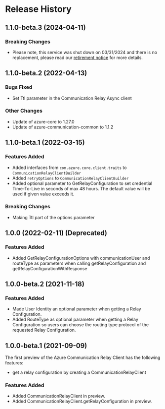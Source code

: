 # Release History

## 1.1.0-beta.3 (2024-04-11)

### Breaking Changes
- Please note, this service was shut down on 03/31/2024 and there is no replacement, please read our [retirement notice](https://azure.microsoft.com/updates/retirement-notice-azure-communication-services-network-traversal-turn-public-preview-is-retiring/) for more details.

## 1.1.0-beta.2 (2022-04-13)

### Bugs Fixed

- Set Ttl parameter in the Communication Relay Async client

### Other Changes

- Update of azure-core to 1.27.0
- Update of azure-communication-common to 1.1.2

## 1.1.0-beta.1 (2022-03-15)

### Features Added

- Added interfaces from `com.azure.core.client.traits` to `CommunicationRelayClientBuilder`
- Added `retryOptions` to `CommunicationRelayClientBuilder`
- Added optional parameter to GetRelayConfiguration to set credential Time-To-Live in seconds of max 48 hours. The default value will be used if given value exceeds it.

### Breaking Changes

- Making Ttl part of the options parameter

## 1.0.0 (2022-02-11) (Deprecated)

### Features Added

- Added GetRelayConfigurationOptions with communicationUser and
  routeType as parameters when calling getRelayConfiguration and getRelayConfigurationWithResponse

## 1.0.0-beta.2 (2021-11-18)

### Features Added

- Made User Identity an optional parameter when getting a Relay Configuration.
- Added RouteType as optional parameter when getting a Relay Configuration so users can
  choose the routing type protocol of the requested Relay Configuration.

## 1.0.0-beta.1 (2021-09-09)

The first preview of the Azure Communication Relay Client has the following features:

- get a relay configuration by creating a CommunicationRelayClient

### Features Added

- Added CommunicationRelayClient in preview.
- Added CommunicationRelayClient.getRelayConfiguration in preview.
